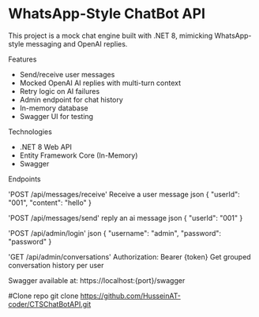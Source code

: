 # WhatsApp-Style ChatBot API

This project is a mock chat engine built with .NET 8, mimicking WhatsApp-style messaging and OpenAI replies.

Features

- Send/receive user messages
- Mocked OpenAI AI replies with multi-turn context
- Retry logic on AI failures
- Admin endpoint for chat history
- In-memory database
- Swagger UI for testing

Technologies
- .NET 8 Web API
- Entity Framework Core (In-Memory)
- Swagger

Endpoints

'POST /api/messages/receive'
Receive a user message
json
{
  "userId": "001",
  "content": "hello"
}

'POST /api/messages/send'
reply an ai message
json
{
  "userId": "001"
}

'POST /api/admin/login'
json
{
  "username": "admin",
  "password": "password"
}


'GET /api/admin/conversations'
Authorization: Bearer {token}
Get grouped conversation history per user

Swagger available at: https://localhost:{port}/swagger

#Clone repo
git clone https://github.com/HusseinAT-coder/CTSChatBotAPI.git